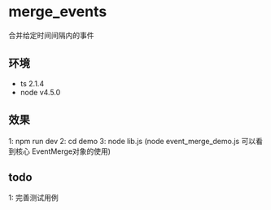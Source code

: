 # merge_events
合并给定时间间隔内的事件

## 环境
- ts 2.1.4
- node v4.5.0

## 效果
1: npm run dev
2: cd demo
3: node lib.js (node event_merge_demo.js 可以看到核心 EventMerge对象的使用)


## todo
1: 完善测试用例